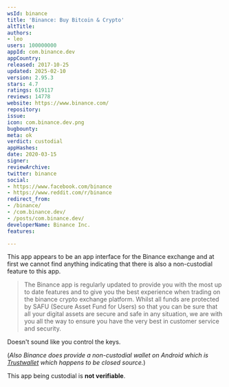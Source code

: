 ```yaml
---
wsId: binance
title: 'Binance: Buy Bitcoin & Crypto'
altTitle: 
authors:
- leo
users: 100000000
appId: com.binance.dev
appCountry: 
released: 2017-10-25
updated: 2025-02-10
version: 2.95.3
stars: 4.7
ratings: 619117
reviews: 14778
website: https://www.binance.com/
repository: 
issue: 
icon: com.binance.dev.png
bugbounty: 
meta: ok
verdict: custodial
appHashes: 
date: 2020-03-15
signer: 
reviewArchive: 
twitter: binance
social:
- https://www.facebook.com/binance
- https://www.reddit.com/r/binance
redirect_from:
- /binance/
- /com.binance.dev/
- /posts/com.binance.dev/
developerName: Binance Inc.
features: 

---
```


This app appears to be an app interface for the Binance exchange and at first we
cannot find anything indicating that there is also a non-custodial feature to
this app.

> The Binance app is regularly updated to provide you with the most up to date
  features and to give you the best experience when trading on the binance
  crypto exchange platform. Whilst all funds are protected by SAFU (Secure Asset
  Fund for Users) so that you can be sure that all your digital assets are
  secure and safe in any situation, we are with you all the way to ensure you
  have the very best in customer service and security.

Doesn't sound like you control the keys.

(*Also Binance does provide a non-custodial wallet on Android which is
[Trustwallet](https://walletscrutiny.com/trust/) which happens to be closed
source.*)

This app being custodial is **not verifiable**.
